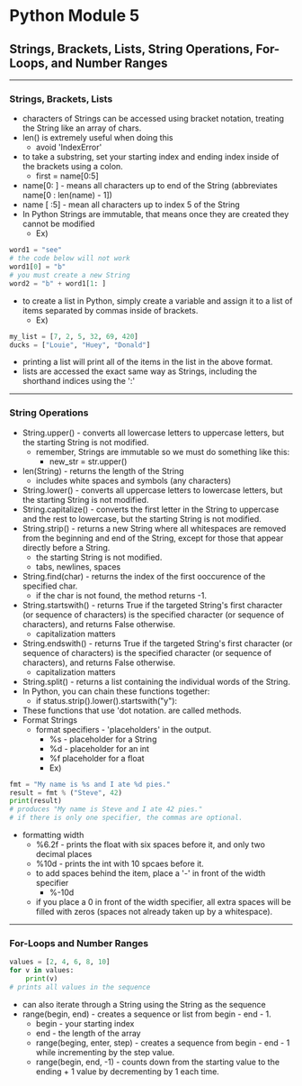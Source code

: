 # **Python Module 5**
## **Strings, Brackets, Lists, String Operations, For-Loops, and Number Ranges**
***

### **Strings, Brackets, Lists**
* characters of Strings can be accessed using bracket notation, treating the String like an array of chars.
* len() is extremely useful when doing this
    * avoid 'IndexError'
* to take a substring, set your starting index and ending index inside of the brackets using a colon.
    * first = name[0:5]
* name[0: ] - means all characters up to end of the String (abbreviates name[0 : len(name) - 1])
* name [ :5] - mean all characters up to index 5 of the String
* In Python Strings are immutable, that means once they are created they cannot be modified
    * Ex) 
```python
word1 = "see"
# the code below will not work
word1[0] = "b"
# you must create a new String
word2 = "b" + word1[1: ]
```
* to create a list in Python, simply create a variable and assign it to a list of items separated by commas inside of brackets.
    * Ex)
```python
my_list = [7, 2, 5, 32, 69, 420]
ducks = ["Louie", "Huey", "Donald"]
```
* printing a list will print all of the items in the list in the above format.
* lists are accessed the exact same way as Strings, including the shorthand indices using the ':'
***

### **String Operations**
* String.upper() - converts all lowercase letters to uppercase letters, but the starting String is not modified.
    * remember, Strings are immutable so we must do something like this:
        * new_str = str.upper()
* len(String) - returns the length of the String
    * includes white spaces and symbols (any characters)
* String.lower() - converts all uppercase letters to lowercase letters, but the starting String is not modified.
* String.capitalize() - converts the first letter in the String to uppercase and the rest to lowercase, but the starting String is not modified.
* String.strip() - returns a new String where all whitespaces are removed from the beginning and end of the String, except for those that appear directly before a String.
    * the starting String is not modified.
    * tabs, newlines, spaces
* String.find(char) - returns the index of the first ooccurence of the specified char.
    * if the char is not found, the method returns -1.
* String.startswith() - returns True if the targeted String's first character (or sequence of characters) is the specified character (or sequence of characters), and returns False otherwise.
    * capitalization matters
* String.endswith() - returns True if the targeted String's first character (or sequence of characters) is the specified character (or sequence of characters), and returns False otherwise.
    * capitalization matters
* String.split() - returns a list containing the individual words of the String.
* In Python, you can chain these functions together:
    * if status.strip().lower().startswith("y"):
* These functions that use 'dot notation. are called methods.
* Format Strings
    * format specifiers - 'placeholders' in the output.
        * %s - placeholder for a String
        * %d - placeholder for an int
        * %f placeholder for a float
        * Ex)
```python
fmt = "My name is %s and I ate %d pies."
result = fmt % ("Steve", 42)
print(result)
# produces "My name is Steve and I ate 42 pies."
# if there is only one specifier, the commas are optional.
```
* formatting width
    * %6.2f - prints the float with six spaces before it, and only two decimal places
    * %10d - prints the int with 10 spcaes before it.
    * to add spaces behind the item, place a '-' in front of the width specifier
        * %-10d
    * if you place a 0 in front of the width specifier, all extra spaces will be filled with zeros (spaces not already taken up by a whitespace).
***

### **For-Loops and Number Ranges**
```python
values = [2, 4, 6, 8, 10]
for v in values:
    print(v)
# prints all values in the sequence
```

* can also iterate through a String using the String as the sequence
* range(begin, end) - creates a sequence or list from begin - end - 1.
    * begin - your starting index
    * end - the length of the array
    * range(beging, enter, step) - creates a sequence from begin - end - 1 while incrementing by the step value.
    * range(begin, end, -1) - counts down from the starting value to the ending + 1 value by decrementing by 1 each time.